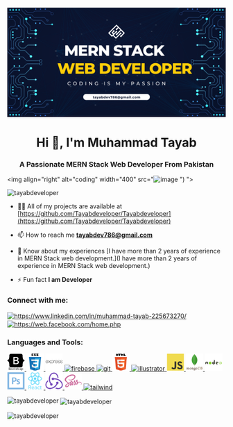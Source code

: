 ![logo](https://github.com/Tayabdeveloper/TayabDeveloper/blob/main/banner.png)
<h1 align="center">Hi 👋, I'm Muhammad Tayab</h1>
<h3 align="center">A Passionate MERN Stack Web Developer From Pakistan</h3>

<img align="right" alt="coding" width="400" src="![image](https://user-images.githubusercontent.com/130146964/236752411-347a96ea-45d8-42fc-8e22-22f5423d9361.png)
")
">

<p align="left"> <img src="https://komarev.com/ghpvc/?username=tayabdeveloper&label=Profile%20views&color=0e75b6&style=flat" alt="tayabdeveloper" /> </p>

- 👨‍💻 All of my projects are available at [https://github.com/Tayabdeveloper/Tayabdeveloper](https://github.com/Tayabdeveloper/Tayabdeveloper)

- 📫 How to reach me **tayabdev786@gmail.com**

- 📄 Know about my experiences [I have more than 2 years of experience in MERN Stack web development.](I have more than 2 years of experience in MERN Stack web development.)

- ⚡ Fun fact **I am Developer**

<h3 align="left">Connect with me:</h3>
<p align="left">
<a href="https://linkedin.com/in/https://www.linkedin.com/in/muhammad-tayab-225673270/" target="blank"><img align="center" src="https://raw.githubusercontent.com/rahuldkjain/github-profile-readme-generator/master/src/images/icons/Social/linked-in-alt.svg" alt="https://www.linkedin.com/in/muhammad-tayab-225673270/" height="30" width="40" /></a>
<a href="https://fb.com/https://web.facebook.com/home.php" target="blank"><img align="center" src="https://raw.githubusercontent.com/rahuldkjain/github-profile-readme-generator/master/src/images/icons/Social/facebook.svg" alt="https://web.facebook.com/home.php" height="30" width="40" /></a>
</p>

<h3 align="left">Languages and Tools:</h3>
<p align="left"> <a href="https://getbootstrap.com" target="_blank" rel="noreferrer"> <img src="https://raw.githubusercontent.com/devicons/devicon/master/icons/bootstrap/bootstrap-plain-wordmark.svg" alt="bootstrap" width="40" height="40"/> </a> <a href="https://www.w3schools.com/css/" target="_blank" rel="noreferrer"> <img src="https://raw.githubusercontent.com/devicons/devicon/master/icons/css3/css3-original-wordmark.svg" alt="css3" width="40" height="40"/> </a> <a href="https://expressjs.com" target="_blank" rel="noreferrer"> <img src="https://raw.githubusercontent.com/devicons/devicon/master/icons/express/express-original-wordmark.svg" alt="express" width="40" height="40"/> </a> <a href="https://firebase.google.com/" target="_blank" rel="noreferrer"> <img src="https://www.vectorlogo.zone/logos/firebase/firebase-icon.svg" alt="firebase" width="40" height="40"/> </a> <a href="https://git-scm.com/" target="_blank" rel="noreferrer"> <img src="https://www.vectorlogo.zone/logos/git-scm/git-scm-icon.svg" alt="git" width="40" height="40"/> </a> <a href="https://www.w3.org/html/" target="_blank" rel="noreferrer"> <img src="https://raw.githubusercontent.com/devicons/devicon/master/icons/html5/html5-original-wordmark.svg" alt="html5" width="40" height="40"/> </a> <a href="https://www.adobe.com/in/products/illustrator.html" target="_blank" rel="noreferrer"> <img src="https://www.vectorlogo.zone/logos/adobe_illustrator/adobe_illustrator-icon.svg" alt="illustrator" width="40" height="40"/> </a> <a href="https://developer.mozilla.org/en-US/docs/Web/JavaScript" target="_blank" rel="noreferrer"> <img src="https://raw.githubusercontent.com/devicons/devicon/master/icons/javascript/javascript-original.svg" alt="javascript" width="40" height="40"/> </a> <a href="https://www.mongodb.com/" target="_blank" rel="noreferrer"> <img src="https://raw.githubusercontent.com/devicons/devicon/master/icons/mongodb/mongodb-original-wordmark.svg" alt="mongodb" width="40" height="40"/> </a> <a href="https://nodejs.org" target="_blank" rel="noreferrer"> <img src="https://raw.githubusercontent.com/devicons/devicon/master/icons/nodejs/nodejs-original-wordmark.svg" alt="nodejs" width="40" height="40"/> </a> <a href="https://www.photoshop.com/en" target="_blank" rel="noreferrer"> <img src="https://raw.githubusercontent.com/devicons/devicon/master/icons/photoshop/photoshop-line.svg" alt="photoshop" width="40" height="40"/> </a> <a href="https://reactjs.org/" target="_blank" rel="noreferrer"> <img src="https://raw.githubusercontent.com/devicons/devicon/master/icons/react/react-original-wordmark.svg" alt="react" width="40" height="40"/> </a> <a href="https://redux.js.org" target="_blank" rel="noreferrer"> <img src="https://raw.githubusercontent.com/devicons/devicon/master/icons/redux/redux-original.svg" alt="redux" width="40" height="40"/> </a> <a href="https://sass-lang.com" target="_blank" rel="noreferrer"> <img src="https://raw.githubusercontent.com/devicons/devicon/master/icons/sass/sass-original.svg" alt="sass" width="40" height="40"/> </a> <a href="https://tailwindcss.com/" target="_blank" rel="noreferrer"> <img src="https://www.vectorlogo.zone/logos/tailwindcss/tailwindcss-icon.svg" alt="tailwind" width="40" height="40"/> </a> </p>

<p><img align="left" src="https://github-readme-stats.vercel.app/api/top-langs?username=tayabdeveloper&show_icons=true&locale=en&layout=compact" alt="tayabdeveloper" /></p>

<p>&nbsp;<img align="center" src="https://github-readme-stats.vercel.app/api?username=tayabdeveloper&show_icons=true&locale=en" alt="tayabdeveloper" /></p>

<p><img align="center" src="https://github-readme-streak-stats.herokuapp.com/?user=tayabdeveloper&" alt="tayabdeveloper" /></p>
